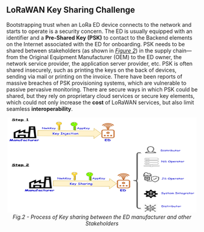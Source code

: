 ## LoRaWAN Key Sharing Challenge

Bootstrapping trust when an LoRa ED device connects to the network and starts to operate is a security concern. The ED is usually equipped with an identifier and a **Pre-Shared Key (PSK)** to contact to the Backend elements on the Internet associated with the ED for onboarding. PSK needs to be shared between stakeholders (as shown in [*Figure 2*](/Figures/Key-Sharing-Challenge.png)) in the supply chain—from the Original Equipment Manufacturer (OEM) to the ED owner, the network service provider, the application server provider, etc. PSK is often shared insecurely, such as printing the keys on the back of devices, sending via mail or printing on the invoice. There have been reports of massive breaches of PSK provisioning systems, which are vulnerable to passive pervasive monitoring. There are secure ways in which PSK could be shared, but they rely on proprietary cloud services or secure key elements, which could not only increase the **cost** of LoRaWAN services, but also limit seamless **interoperability**.


<p align="center">
  <img width="500" height="250" src="https://github.com/AFNIC/Mutual-Authentication-via-DANE/blob/main/Figures/Key-Sharing-Challenge.png">
  <br>
  <em> Fig.2 - Process of Key sharing between the ED manufacturer and other Stakeholders </figcaption> </em>
</p>
